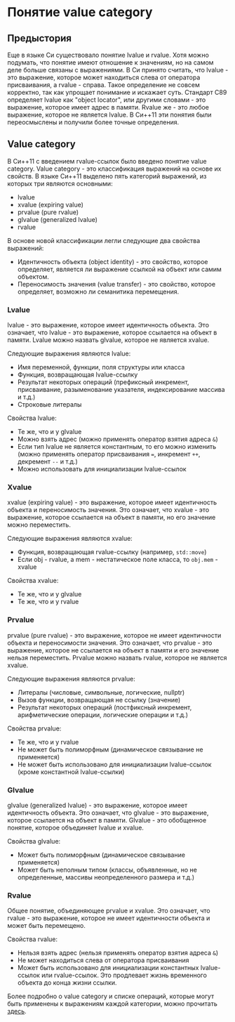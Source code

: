 # Понятие value category

## Предыстория

Еще в языке Си существовало понятие lvalue и rvalue. Хотя можно подумать, что понятие имеют отношение к значениям, но на самом деле больше связаны с выражениями. В Си принято считать, что lvalue - это выражение, которое может находиться слева от оператора присваивания, а rvalue - справа. Такое определение не совсем корректно, так как упрощает понимание и искажает суть. Стандарт C89 определяет lvalue как "object locator", или другими словами - это выражение, которое имеет адрес в памяти. Rvalue же - это любое выражение, которое не является lvalue. В Си++11 эти понятия были переосмыслены и получили более точные определения.

## Value category

В Си++11 с введением rvalue-ссылок было введено понятие value category. Value category - это классификация выражений на основе их свойств. В языке Си++11 выделено пять категорий выражений, из которых три являются основными:

- lvalue
- xvalue (expiring value)
- prvalue (pure rvalue)
- glvalue (generalized lvalue)
- rvalue

В основе новой классификации легли следующие два свойства выражений:

- Идентичность объекта (object identity) - это свойство, которое определяет, является ли выражение ссылкой на объект или самим объектом.
- Переносимость значения (value transfer) - это свойство, которое определяет, возможно ли семанитика перемещения.

### Lvalue

lvalue - это выражение, которое имеет идентичность объекта. Это означает, что lvalue - это выражение, которое ссылается на объект в памяти. Lvalue можно назвать glvalue, которое не является xvalue.

Следующие выражения являются lvalue:

- Имя переменной, функции, поля структуры или класса
- Функция, возвращающая lvalue-ссылку
- Результат некоторых операций (префиксный инкремент, присваивание, разыменование указателя, индексирование массива и т.д.)
- Строковые литералы

Свойства lvalue:

- Те же, что и у glvalue
- Можно взять адрес (можно применять оператор взятия адреса `&`)
- Если тип lvalue не является константным, то его можно изменить (можно применять оператор присваивания `=`, инкремент `++`, декремент `--` и т.д.)
- Можно использовать для инициализации lvalue-ссылок

### Xvalue

xvalue (expiring value) - это выражение, которое имеет идентичность объекта и переносимость значения. Это означает, что xvalue - это выражение, которое ссылается на объект в памяти, но его значение можно переместить.

Следующие выражения являются xvalue:

- Функция, возвращающая rvalue-ссылку (например, `std::move`)
- Если obj - rvalue, а mem - нестатическое поле класса, то `obj.mem` - xvalue

Свойства xvalue:

- Те же, что и у glvalue
- Те же, что и у rvalue

### Prvalue

prvalue (pure rvalue) - это выражение, которое не имеет идентичности объекта и переносимости значения. Это означает, что prvalue - это выражение, которое не ссылается на объект в памяти и его значение нельзя переместить. Prvalue можно назвать rvalue, которое не является xvalue.

Следующие выражения являются prvalue:

- Литералы (числовые, символьные, логические, nullptr)
- Вызов функции, возвращающая не ссылку (значение)
- Результат некоторых операций (постфиксный инкремент, арифметические операции, логические операции и т.д.)

Свойства prvalue:

- Те же, что и у rvalue
- Не может быть полиморфным (динамическое связывание не применяется)
- Не может быть использовано для инициализации lvalue-ссылок (кроме константной lvalue-ссылки)

### Glvalue

glvalue (generalized lvalue) - это выражение, которое имеет идентичность объекта. Это означает, что glvalue - это выражение, которое ссылается на объект в памяти. Glvalue - это обобщенное понятие, которое объединяет lvalue и xvalue.

Свойства glvalue:

- Может быть полиморфным (динамическое связывание применяется)
- Может быть неполным типом (классы, объявленные, но не определенные, массивы неопределенного размера и т.д.)

### Rvalue

Общее понятие, объединяющее prvalue и xvalue. Это означает, что rvalue - это выражение, которое не имеет идентичности объекта и может быть перемещено.

Свойства rvalue:

- Нельзя взять адрес (нельзя применять оператор взятия адреса `&`)
- Не может находиться слева от оператора присваивания
- Может быть использовано для инициализации константных lvalue-ссылок или rvalue-ссылок. Это продлевает жизнь временного объекта до конца жизни ссылки.

Более подробно о value category и списке операций, которые могут быть применены к выражениям каждой категории, можно прочитать [здесь](https://en.cppreference.com/w/cpp/language/value_category).